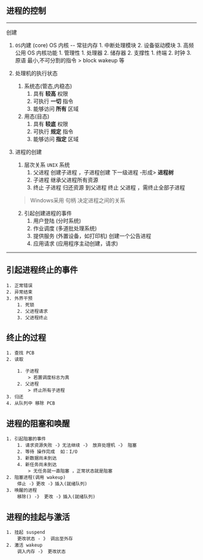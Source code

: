 ## 进程的控制

-------------------
创建

1. `OS`内建 (core)
    OS 内核 -- 常驻内存
        1. 中断处理模块
        2. 设备驱动模块
        3. 高频公用
    OS 内核功能
        1. 管理性
            1. 处理器
            2. 储存器
        2. 支撑性 
            1. 终端
            2. 时钟
            3. 原语 最小,不可分割的指令
                    > block wakeup  等
2. 处理机的执行状态
    1. 系统态(管态,内稳态)
        1. 具有 **较高** 权限
        2. 可执行 **一切** 指令
        3. 能够访问 **所有** 区域
    2. 用态(目态)
        1. 具有 **较底** 权限
        2. 可执行 **规定** 指令
        3. 能够访问 **指定** 区域

3. 进程的创建
    1. 层次关系 `UNIX` 系统
        1. 父进程 创建子进程 ，子进程创建 下一级进程 -形成> **进程树**
        2. 子进程 继承父进程所有资源
        3. 终止 子进程 归还资源 到父进程
           终止 父进程 ，需终止全部子进程
    > Windows采用 句柄 决定进程之间的关系

    2. 引起创建进程的事件
        1. 用户登陆 (分时系统)
        2. 作业调度 (多道批处理系统)
        3. 提供服务 (外置设备，如打印机) 创建一个公告进程
        4. 应用请求 (应用程序主动创建，请求)

------------------------------------------
## 引起进程终止的事件
    1. 正常错误
    2. 异常结束
    3. 外界干预
        1. 死锁
        2. 父进程请求
        3. 父进程终止


## 终止的过程
    1. 查找 PCB 
    2. 读取
    
        1. 子进程
            > 若置调度标志为真 
        2. 父进程
            > 终止所有子进程
    3. 归还
    4. 从队列中 移除 PCB  

## 进程的阻塞和唤醒
    1. 引起阻塞的事件
        1. 请求资源失败 -》无法继续 -》 放弃处理机 -》 阻塞
        2. 等待 操作完成  如：I/O
        3. 新数据尚未到达
        4. 新任务尚未到达 
            > 无任务就一直阻塞 ，正常状态就是阻塞
    2. 阻塞进程(调用 wakeup)
        停止 -》更改 -》插入(就绪队列)
    3. 唤醒的进程
        移除() -》 更改 -》插入(就绪队列)

## 进程的挂起与激活
    1. 挂起 suspend
        更改状态 - 》 调出至外存
    2. 激活 wakeup
        调入内存 -》 更改状态